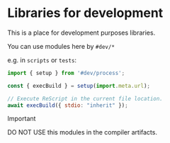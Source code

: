 # Libraries for development

This is a place for development purposes libraries.

You can use modules here by `#dev/*`

e.g. in `scripts` or `tests`:

```js
import { setup } from '#dev/process';

const { execBuild } = setup(import.meta.url);

// Execute ReScript in the current file location.
await execBuild({ stdio: "inherit" });
```

> [!IMPORTANT]  
> DO NOT USE this modules in the compiler artifacts.
